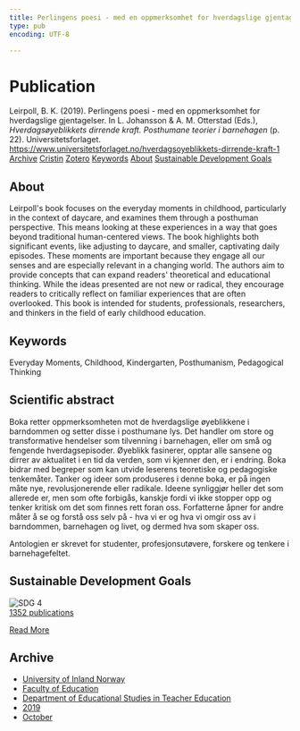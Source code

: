 ```yaml
---
title: Perlingens poesi - med en oppmerksomhet for hverdagslige gjentagelser
type: pub
encoding: UTF-8

---
```

<h1>Publication</h1>
<article id="csl-bib-container-7NNS5WWJ" class="csl-bib-container">
  <div class="csl-bib-body"> <div class="csl-entry">Leirpoll, B. K. (2019). Perlingens poesi - med en oppmerksomhet for hverdagslige gjentagelser. In L. Johansson &#38; A. M. Otterstad (Eds.), <i>Hverdagsøyeblikkets dirrende kraft. Posthumane teorier i barnehagen</i> (p. 22). Universitetsforlaget. <a href="https://www.universitetsforlaget.no/hverdagsoyeblikkets-dirrende-kraft-1">https://www.universitetsforlaget.no/hverdagsoyeblikkets-dirrende-kraft-1</a></div> </div>
  <div class="csl-bib-buttons">
    <a href="#taxonomy-article-7NNS5WWJ" alt="archive" class="csl-bib-button">Archive</a>
    <a href="https://app.cristin.no/results/show.jsf?id=1736791" alt="Cristin" class="csl-bib-button">Cristin</a>
    <a href="http://zotero.org/groups/5881554/items/7NNS5WWJ" alt="Zotero" class="csl-bib-button">Zotero</a>
    <a href="#keywords-article-7NNS5WWJ" alt="keywords" class="csl-bib-button">Keywords</a>
    <a href="#about-article-7NNS5WWJ" alt="about_pub" class="csl-bib-button">About</a>
    <a href="#sdg-article-7NNS5WWJ" alt="sdg" class="csl-bib-button">Sustainable Development Goals</a>
  </div>
  <div id="csl-bib-meta-container-7NNS5WWJ"></div>
</article>
<div id="csl-bib-meta-7NNS5WWJ" class="csl-bib-meta">
  <article id="about-article-7NNS5WWJ" class="about_pub-article">
    <h1>About</h1>
    Leirpoll's book focuses on the everyday moments in childhood, particularly in the context of daycare, and examines them through a posthuman perspective. This means looking at these experiences in a way that goes beyond traditional human-centered views. The book highlights both significant events, like adjusting to daycare, and smaller, captivating daily episodes. These moments are important because they engage all our senses and are especially relevant in a changing world. The authors aim to provide concepts that can expand readers' theoretical and educational thinking. While the ideas presented are not new or radical, they encourage readers to critically reflect on familiar experiences that are often overlooked. This book is intended for students, professionals, researchers, and thinkers in the field of early childhood education.
  </article>
  <article id="keywords-article-7NNS5WWJ" class="keywords-article">
    <h1>Keywords</h1>
    Everyday Moments, Childhood, Kindergarten, Posthumanism, Pedagogical Thinking
  </article>
  <article id="abstract-article-7NNS5WWJ" class="abstract-article">
    <h1>Scientific abstract</h1>
    Boka retter oppmerksomheten mot de hverdagslige øyeblikkene i barndommen og setter disse i posthumane lys. Det handler om store og transformative hendelser som tilvenning i barnehagen, eller om små og fengende hverdagsepisoder. Øyeblikk fasinerer, opptar alle sansene og dirrer av aktualitet i en tid da verden, som vi kjenner den, er i endring. Boka bidrar med begreper som kan utvide leserens teoretiske og pedagogiske tenkemåter. 
Tanker og ideer som produseres i denne boka, er på ingen måte nye, revolusjonerende eller radikale. Ideene synliggjør heller det som allerede er, men som ofte forbigås, kanskje fordi vi ikke stopper opp og tenker kritisk om det som finnes rett foran oss. Forfatterne åpner for andre måter å se og forstå oss selv på - hva vi er og hva vi omgir oss av i barndommen, barnehagen og livet, og dermed hva som skaper oss. 
 
Antologien er skrevet for studenter, profesjonsutøvere, forskere og tenkere i barnehagefeltet.
  </article>
  <article id="sdg-article-7NNS5WWJ" class="sdg-article">
    <h1>Sustainable Development Goals</h1>
    <div class="sdg-container"><div id="sdg4" class="sdg">
        <img src="{{< params subfolder >}}images/sdg/sdg04_en.png" class="image" alt="SDG 4">
        <div class="sdg-overlay">
          <a href="/en/archive/?key=?sdg=4#archive" class="sdg-publication-count"><span>1352</span> publications</a>
          <p><a href="https://sdgs.un.org/goals/goal4" class="sdg-read-more">Read More</a></p>
        </div>
      </div></div>
  </article>
  <article id="taxonomy-article-7NNS5WWJ" class="taxonomy-article">
    <h1>Archive</h1>
    <ul>
      <li>
        <a href="/en/archive/?key=3DCRN523">University of Inland Norway</a>
      </li>
      <li>
        <a href="/en/archive/?key=WYNZA47F">Faculty of Education</a>
      </li>
      <li>
        <a href="/en/archive/?key=BKPR6TE7">Department of Educational Studies in Teacher Education</a>
      </li>
      <li>
        <a href="/en/archive/?key=AJM9DTRJ">2019</a>
      </li>
      <li>
        <a href="/en/archive/?key=VRAFZXNY">October</a>
      </li>
    </ul>
  </article>
</div>
